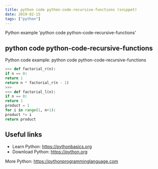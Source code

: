 ```yaml
---
title: python code python-code-recursive-functions (snippet)
date: 2019-02-15
tags: ["python"]
---
```

Python example 'python code python-code-recursive-functions'


## python code python-code-recursive-functions

Python code example: python code python-code-recursive-functions

```python
>>> def factorial_r(n):
if n == 0:
return 1
return n * factorial_r(n - 1)
>>>
>>> def factorial_l(n):
if n == 0:
return 1
product = 1
for i in range(1, n+1):
product *= i
return product


```

## Useful links

- Learn Python: https://pythonbasics.org
- Download Python: https://python.org

More Python: https://pythonprogramminglanguage.com
